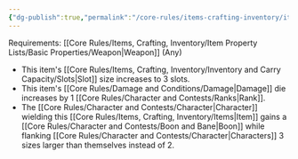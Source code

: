 ```yaml
---
{"dg-publish":true,"permalink":"/core-rules/items-crafting-inventory/item-property-lists/extra-properties/weapon/great/"}
---
```


Requirements: [[Core Rules/Items, Crafting, Inventory/Item Property Lists/Basic Properties/Weapon\|Weapon]] (Any)

- This item's [[Core Rules/Items, Crafting, Inventory/Inventory and Carry Capacity/Slots\|Slot]] size increases to 3 slots.
- This item's [[Core Rules/Damage and Conditions/Damage\|Damage]] die increases by 1 [[Core Rules/Character and Contests/Ranks\|Rank]].
- The [[Core Rules/Character and Contests/Character\|Character]] wielding this [[Core Rules/Items, Crafting, Inventory/Items\|Item]] gains a [[Core Rules/Character and Contests/Boon and Bane\|Boon]] while flanking [[Core Rules/Character and Contests/Character\|Characters]] 3 sizes larger than themselves instead of 2.